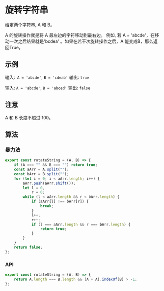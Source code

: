 # 旋转字符串

给定两个字符串, A 和 B。

A 的旋转操作就是将 A 最左边的字符移动到最右边。 例如, 若 A = 'abcde'，在移动一次之后结果就是'bcdea' 。如果在若干次旋转操作之后，A 能变成B，那么返回True。

## 示例

输入:` A = 'abcde'`, `B = 'cdeab'`
输出: `true`

输入: `A = 'abcde'`, `B = 'abced'`
输出: `false`

## 注意

A 和 B 长度不超过 100。

## 算法

### 暴力法

```js
export const rotateString = (A, B) => {
	if (A === "" && B === "") return true;
	const aArr = A.split("");
	const bArr = B.split("");
	for (let i = 0; i < aArr.length; i++) {
		aArr.push(aArr.shift());
		let l = 0,
			r = 0;
		while (l < aArr.length && r < bArr.length) {
			if (aArr[l] !== bArr[r]) {
				break;
			}
			l++;
			r++;
			if (l === aArr.length && r === bArr.length) {
				return true;
			}
		}
	}
	return false;
};
```

### API

```js
export const rotateString = (A, B) => {
	return A.length === B.length && (A + A).indexOf(B) > -1;
};
```